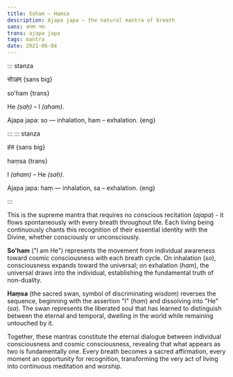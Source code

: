 ```yaml
---
title: Soham — Hamsa
description: Ajapa japa — the natural mantra of breath
sans: अजप जप
trans: ajapa japa
tags: mantra
date: 2021-06-04
---
```


::: stanza

सोऽहम् {sans big}

so'ham {trans}

He _(saḥ)_ – I _(aham)_.

Ajapa japa: so — inhalation, ham – exhalation. {eng}

:::
::: stanza

हंस {sans big}

haṃsa {trans}

I _(aham)_ – He _(saḥ)_.

Ajapa japa: haṃ — inhalation, sa – exhalation. {eng}

:::

This is the supreme mantra that requires no conscious recitation (_ajapa_) - it flows spontaneously with every breath throughout life. Each living being continuously chants this recognition of their essential identity with the Divine, whether consciously or unconsciously.

**So'ham** ("I am He") represents the movement from individual awareness toward cosmic consciousness with each breath cycle. On inhalation (_so_), consciousness expands toward the universal; on exhalation (_ham_), the universal draws into the individual, establishing the fundamental truth of non-duality.

**Haṃsa** (the sacred swan, symbol of discriminating wisdom) reverses the sequence, beginning with the assertion "I" (_haṃ_) and dissolving into "He" (_sa_). The swan represents the liberated soul that has learned to distinguish between the eternal and temporal, dwelling in the world while remaining untouched by it.

Together, these mantras constitute the eternal dialogue between individual consciousness and cosmic consciousness, revealing that what appears as two is fundamentally one. Every breath becomes a sacred affirmation, every moment an opportunity for recognition, transforming the very act of living into continuous meditation and worship.
